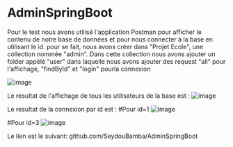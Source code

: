 # AdminSpringBoot
Pour le test nous avons utilisé l'application Postman pour afficher le contenu de notre base de données et pour nous connecter à la base en utilisant le id.
pour se fait, nous avons créer dans "Projet Ecole", une collection nommée "admin". Dans cette collection nous avons ajouter un folder appélé "user" dans laquelle
nous avons ajouter des request  "all" pour l'affichage, "findById" et "login" pourla connexion

![image](https://user-images.githubusercontent.com/124637366/219877675-b8758fd8-0c8d-4ede-9137-60ab2227609d.png)

Le resultat de l'affichage de tous les utilisateurs de la base est : 
![image](https://user-images.githubusercontent.com/124637366/219900109-32d3c1a5-8a33-41d6-84ba-239466c17219.png)

Le resultat de la connexion par id est : 
 #Pour id=1
![image](https://user-images.githubusercontent.com/124637366/219900159-a3f96948-44d4-435c-928b-550fd05dad18.png)

  #Pour id=3
 ![image](https://user-images.githubusercontent.com/124637366/219900206-264a6802-e14c-417a-80a2-028a94c42230.png)

Le lien est le suivant:
github.com/SeydouBamba/AdminSpringBoot
